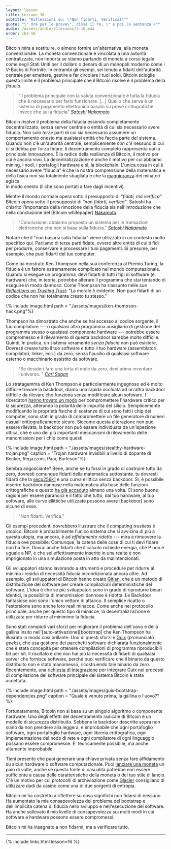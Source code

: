 ```yaml
---
layout: lesson
title: Lezione 16
subtitle: "Riflessioni su: \"Non fidarti, Verifica!\""
quote: "\" Ora per le prove\", disse il re, \" e poi la sentenza \""
audio: /assets/audio/21lessons/3-16.m4a
order: ch3-16
---
```


Bitcoin mira a sostituire, o almeno fornire un'alternativa, alla
moneta convenzionale. La moneta convenzionale è vincolata a una 
autorità centralizzata, non importa se stiamo parlando di moneta a 
corso legale come negli Stati Uniti per il dollaro o denaro di un
monopoli moderno come i V-Bucks di Fortnite. In entrambi gli
esempi, sei tenuto a fidarti dell'autorità centrale per emettere, gestire
e far circolare i tuoi soldi. Bitcoin scioglie questo limite e il problema principale
che il Bitcoin risolve è il problema della *fiducia*.

> "Il problema principale con la valuta convenzionale è tutta la fiducia che è
> necessario per farlo funzionare. [...] Quello che serve è un 
> sistema di pagamento ellettronico basato su prove crittografiche 
> invece che sulla fiducia"
> <cite> [Satoshi] [Nakamoto] </cite>

Bitcoin risolve il problema della fiducia essendo completamente decentralizzato,
senza server centrale o entità di cui sia necessario avere fiducia. Non solo *terze* parti di cui sia necessario assumere un comportamento onesto ma qualsiasi entità che 
faccia parte del sistema. Quando non c'è un'autorità centrale, semplicemente *non c'è* 
nessuno di cui ci si debba per forza fidare. Il decentramento completo rappresenta
qui la principale innovazione. È la radice della resilienza di Bitcoin, il motivo
per cui è ancora vivo. La decentralizzazione è anche il motivo per cui abbiamo mining,
i nodi, i portafogli hardware e sì, la blockchain. L'unica cosa in cui è necessario 
avere "fiducia" è che la nostra comprensione della matematica e della fisica
non sia totalmente sbagliata e che la [maggioranza][majority] dei minatori agisca  
in modo onesto (il che sono portati a fare dagli incentivi).

Mentre il mondo normale opera sotto il presupposto di *"fidati, ma
verifica"* Bitcoin opera sotto il presupposto di *"non fidarti,
verifica"*. Satoshi ha chiarito l'importanza della rimozione della fiducia
sia nell'introduzione che nella conclusione del [Bitcoin
whitepaper] [Nakamoto].

> "Conclusione: abbiamo proposto un sistema per le transazioni elettroniche
> che non si basa sulla fiducia."
> <cite> [Satoshi Nakamoto][Nakamoto] </cite>

Notare che il "non basarsi sulla fiducia" viene utilizzato in un 
contesto molto specifico qui. Parliamo di terze parti fidate, ovvero altre entità
di cui ti fidi per produrre, conservare e processare i tuoi pagamenti. Si presume,
per esempio, che puoi fidarti del tuo computer.

Come ha mostrato Ken Thompson nella sua conferenza al Premio Turing, la fiducia è 
un fattore estremamente complicato nel mondo computazionale. Quando si esegue un
programma, devi fidarti di tutti i tipi di software (e hardware) che,
in teoria, potrebbe alterare il programma che stai tentando di eseguire 
in modo dannoso. Come Thompson ha riassunto nelle sue [*Reflections on Trusting Trust*]:
"La morale è evidente. Non puoi fidarti di un codice che non hai totalmente
creato tu stesso."

{% include image.html path = "./assets/images/ken-thompson-hack.png"%}

Thompson ha dimostrato che anche se hai accesso al codice sorgente,
il tuo compilatore --- o qualsiasi altro programma ausigliario di gestione del 
programma stesso o qualsiasi componente hardware --- potrebbe essere compromesso e il 
rilevamento di questa backdoor sarebbe molto difficile. Quindi, in pratica, 
un sistema veramente *senza fiducia* non può esistere. Dovresti creare tutto 
il tuo software *e* tutto il tuo hardware (assemblatori, compilatori, linker, ecc.) 
da zero, senza l'ausilio di qualsiasi software esterno o macchinario assistito da software.

> "Se desideri fare una torta di mele da zero, devi prima inventare
> l'universo. "
> <cite> [Carl Sagan] </cite>

Lo stratagemma di Ken Thompson è particolarmente ingegnoso ed è molto 
difficile trovare la backdoor, diamo una rapida occhiata ad un'altra backdoor 
difficile da rilevare che funziona senza modificare alcun software. 
I ricercatori [hanno trovato un modo][found a way] 
per compromettere l'hardware critico per la sicurezza, alterando la polarità delle
impurità del silicio. Semplicemente modificando le proprietà fisiche di
sostanze di cui sono fatti i chip dei computer, sono stati in grado di compromettere 
un file generatore di numeri casuali crittograficamente sicuro. Siccome questa 
alterazione non può essere rilevata, la backdoor non può essere individuata da 
un'ispezione ottica, che è uno dei più importanti meccanismi di rilevamento 
delle manomissioni per i chip come questi.

{% include image.html path = "./assets/images/stealthy-hardware-trojan.png" caption = "Trojan hardware invisibili a livello di dopante di Becker, Regazzoni, Paar, Burleson"%}

Sembra angosciante? Bene, anche se tu fossi in grado di costruire tutto da
zero, dovresti comunque fidarti della matematica sottostante. tu
dovresti fidarti che la [secp256k1] è una curva ellittica senza
backdoor. Sì, è possibile inserire backdoor dannose nella matematica
alla base delle funzioni crittografiche e questo [ha già
accaduto][has already happened] almeno una volta. Ci sono buone ragioni per 
essere paranoici e il fatto che tutto, dal tuo hardware, al tuo software, alle 
curve ellittiche utilizzate possono avere [backdoor] sono alcune di esse.

> "Non fidarti. Verifica."

Gli esempi precedenti dovrebbero illustrare che il computing *trustless* è
utopico. Bitcoin è probabilmente l'unico sistema che si avvicina di più a questa
utopia, ma ancora, è ad *affidamento ridotto* --- mira a rimuovere la fiducia
ove possibile. Comunque, la catena delle cose di cui ti devi fidare non ha fine.
Dovrai anche fidarti che il calcolo richiede energia, che P
non è uguale a NP, e che sei effettivamente inserito in una realtà e non
imprigionato in una simulazione posta in atto da malintenzionati.

Gli sviluppatori stanno lavorando a strumenti e procedure per ridurre al 
minimo i residui di necessità fiducia incondizionata ancora oltre. 
Ad esempio, gli sviluppatori di Bitcoin hanno creato [Gitian],
che è un metodo di distribuzione del software per creare compilazioni 
deterministiche del software.
L'idea è che se più sviluppatori sono in grado di riprodurre binari identici, 
la possibilità di manomissioni dannose è ridotta. Le Backdoor fantasiose
non sono l'unico vettore di attacco. Il semplice ricatto o l'estorsione sono
anche loro reali minacce. Come anche nel protocollo principale, anche 
per questo tipo di minacce, la decentralizzazione 
è utilizzata per ridurre al minimimo la fiducia.

Sono stati compiuti vari sforzi per migliorare il problema dell'uovo e della 
gallina insito nell'[auto-attivazione][bootstrap] che Ken Thompson ha illusrato 
in modo così brillante. Uno di questi sforzi è [Guix] (pronunciato *geeks*), 
che usa gestione dei pacchetti software dichiarata funzionalmente che è stata 
concepita per ottenere compilazioni di programma riproducibili bit per bit. 
Il risultato è che non hai più la necessità di fidarti di qualsiasi server che 
fornisce software, perché puoi verificare che il binario da questo distribuito
non è stato manomesso, ricostruendo tale binario da zero.
Recentemente, una [richiesta di integrazione][pull-request] 
per integrare Guix nei processi di compilazione del software principale del 
sistema Bitcoin è stata accettata.

{% include image.html path = "./assets/images/guix-bootstrap-dependencies.png" caption = "Quale è venuto prima, la gallina o l'uovo?" %}

Fortunatamente, Bitcoin non si basa su un singolo algoritmo o componente
hardware. Uno degli effetti del decentramento radicale di Bitcoin è un
modello di sicurezza distribuito. Sebbene le backdoor descritte sopra non siano
da non prendere alla leggera, è improbabile che ogni portafoglio software,
ogni portafoglio hardware, ogni libreria crittografica, ogni
implementazione del nodo di rete e ogni compilatore di ogni linguaggio 
possano essere compromesse.
E' teoricamente possibile, ma anche altamente improbabile.

Tieni presente che puoi generare una chiave privata senza fare affidamento 
su alcun hardware o software computazionale. Puoi [lanciare una moneta][flip a coin] 
un paio di volte, anche se questa fonte di casualità potrebbe non essere sufficiente a causa delle caratteristiche della moneta o del tuo stile di lancio. C'è un motivo per cui
protocolli di archiviazione come [Glacier] consigliano di utilizzare dadi da casinò come una 
di due sorgenti di entropia.

Bitcoin mi ha costretto a riflettere su cosa significhi non fidarsi di nessuno.
Ha aumentato la mia consapevolezza del problema del bootstrap e dell'implicita
catena di fiducia nello sviluppo e nell'esecuzione del software. Ha anche sollevato 
il mio livello di consapevolezza sui molti modi in cui software e hardware
possono essere compromessi.

Bitcoin mi ha insegnato a non fidarmi, ma a verificare tutto.

---

{% include links.html lesson=16 %}

[Emmanuel Boutet]: https://commons.wikimedia.org/wiki/User:Emmanuel.boutet
[Satoshi]: http://p2pfoundation.ning.com/forum/topics/bitcoin-open-source
[Nakamoto]: https://bitcoin.org/bitcoin.pdf
[*Reflections on Trusting Trust*]: https://www.archive.ece.cmu.edu/~ganger/712.fall02/papers/p761-thompson.pdf
[found a way]: https://scholar.google.com/scholar?hl=en&as_sdt=0%2C5&q=Stealthy+Dopant-Level+Hardware+Trojans&btnG=
[Gitian]: https://gitian.org/
[bootstrapping]: https://www.gnu.org/software/guix/manual/en/html_node/Bootstrapping.html
[Guix]: https://www.gnu.org/software/guix/
[pull-request]: https://github.com/bitcoin/bitcoin/pull/15277
[flip a coin]: https://github.com/bitcoinbook/bitcoinbook/blob/develop/ch04.asciidoc#private-keys
[Glacier]: https://glacierprotocol.org/
[secp256k1]: https://en.bitcoin.it/wiki/Secp256k1
[majority]: https://bitcoin.org/en/developer-guide#term-51-attack

<!-- Wikipedia -->
[backdoors]: https://en.wikipedia.org/wiki/Elliptic-curve_cryptography#Backdoors
[has already happened]: https://en.wikipedia.org/wiki/Dual_EC_DRBG
[Carl Sagan]: https://en.wikipedia.org/wiki/Cosmos_%28Carl_Sagan_book%29
[alice]: https://en.wikipedia.org/wiki/Alice%27s_Adventures_in_Wonderland
[carroll]: https://en.wikipedia.org/wiki/Lewis_Carroll
